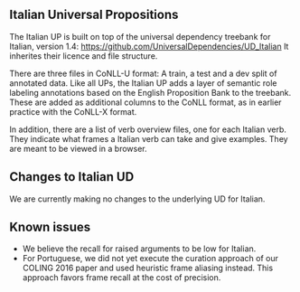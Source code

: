 ## Italian Universal Propositions

The Italian UP is built on top of the universal dependency treebank for Italian, 
version 1.4: https://github.com/UniversalDependencies/UD_Italian
It inherites their licence and file structure. 

There are three files in CoNLL-U format: A train, a test and a dev split of 
annotated data. Like all UPs, the Italian UP adds a layer of semantic role 
labeling annotations based on the English Proposition Bank to the treebank. 
These are added as additional columns to the CoNLL format, as in earlier
practice  with the CoNLL-X format. 

In addition, there are a list of verb overview files, one for each Italian verb. 
They indicate what frames a Italian verb can take and give examples. They are 
meant to be viewed in a browser. 

## Changes to Italian UD

We are currently making no changes to the underlying UD for Italian.

## Known issues

- We believe the recall for raised arguments to be low for Italian.
- For Portuguese, we did not yet execute the curation approach of our COLING 2016 paper and used heuristic frame aliasing instead. This approach favors frame recall at the cost of precision.
